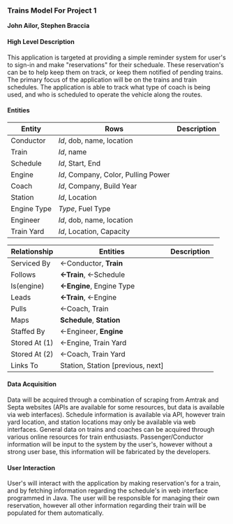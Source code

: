 ### Trains Model For Project 1
**John Ailor, Stephen Braccia**

#### High Level Description
This application is targeted at providing a simple reminder system for user's to sign-in and make "reservations" for their scheduale. These reservation's can be to help keep them on track, or keep them notified of pending trains. The primary focus of the application will be on the trains and train schedules. The application is able to track what type of coach is being used, and who is scheduled to operate the vehicle along the routes. 

#### Entities

| Entity | Rows | Description |
|-----|-----|--------|
| Conductor | *Id*, dob, name, location | 
| Train | *Id*, name |
| Schedule | *Id*, Start, End | 
| Engine | *Id*, Company, Color, Pulling Power |
| Coach | *Id*, Company, Build Year |
| Station | *Id*, Location | 
| Engine Type | *Type*, Fuel Type | 
| Engineer | *Id*, dob, name, location | 
| Train Yard | *Id*, Location, Capacity | 

| Relationship | Entities | Description |
|-----|-----|--------|
| Serviced By | $\leftarrow$Conductor, **Train** |
| Follows | **$\leftarrow$Train**, $\leftarrow$Schedule |
| Is(engine) | **$\leftarrow$Engine**, Engine Type |
| Leads | **$\leftarrow$Train**, $\leftarrow$Engine |
| Pulls | $\leftarrow$Coach, Train | 
| Maps | **Schedule**, **Station** | 
| Staffed By | $\leftarrow$Engineer, **Engine** |
| Stored At (1) | $\leftarrow$Engine, Train Yard | 
| Stored At (2) | $\leftarrow$Coach, Train Yard | 
| Links To | Station, Station [previous, next] | 




#### Data Acquisition 
Data will be acquired through a combination of scraping from Amtrak and Septa websites (APIs are available for some resources, but data is available via web interfaces). Schedule information is available via API, however train yard location, and station locations may only be available via web interfaces. General data on trains and coaches can be acquired through various online resources for train enthusiasts. Passenger/Conductor information will be input to the system by the user's, however without a strong user base, this information will be fabricated by the developers. 

#### User Interaction
User's will interact with the application by making reservation's for a train, and by fetching information regarding the schedule's in web interface programmed in Java. The user will be responsible for managing their own reservation, however all other information regarding their train will be populated for them automatically. 


